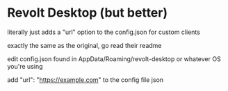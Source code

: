 # Revolt Desktop (but better)

literally just adds a "url" option to the config.json for custom clients

exactly the same as the original, go read their readme

edit config.json found in AppData/Roaming/revolt-desktop or whatever OS you're using

add "url": "https://example.com" to the config file json
